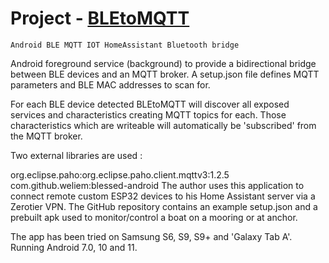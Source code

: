 	
# Project -   [BLEtoMQTT](https://github.com/CasparvdBroek/BLEtoMQTT/)

	Android BLE MQTT IOT HomeAssistant Bluetooth bridge	
	
Android foreground service (background) to provide a bidirectional bridge between BLE devices and an MQTT broker. A setup.json file defines MQTT parameters and BLE MAC addresses to scan for.

For each BLE device detected BLEtoMQTT will discover all exposed services and characteristics creating MQTT topics for each. Those characteristics which are writeable will automatically be 'subscribed' from the MQTT broker.

Two external libraries are used :

org.eclipse.paho:org.eclipse.paho.client.mqttv3:1.2.5
com.github.weliem:blessed-android
The author uses this application to connect remote custom ESP32 devices to his Home Assistant server via a Zerotier VPN. The GitHub repository contains an example setup.json and a prebuilt apk used to monitor/control a boat on a mooring or at anchor.

The app has been tried on Samsung S6, S9, S9+ and 'Galaxy Tab A'. Running Android 7.0, 10 and 11.	

